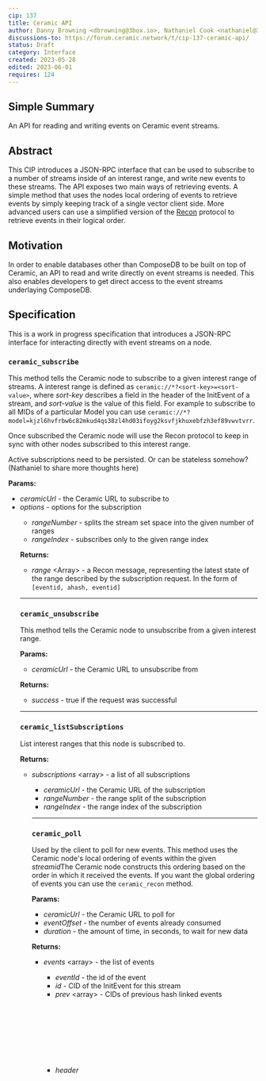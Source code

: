 ```yaml
---
cip: 137
title: Ceramic API
author: Danny Browning <dbrowning@3box.io>, Nathaniel Cook <nathaniel@3box.io>, Aaron Goldman <aaron@3box.io>, Joel Thorstensson <joel@3box.io>
discussions-to: https://forum.ceramic.network/t/cip-137-ceramic-api/
status: Draft
category: Interface
created: 2023-05-28
edited: 2023-06-01
requires: 124
---
```



## Simple Summary
<!--Provide a simplified and layman-accessible explanation of the CIP.-->
An API for reading and writing events on Ceramic event streams.


## Abstract
<!--A short (~200 word) description of the technical issue being addressed.-->
This CIP introduces a JSON-RPC interface that can be used to subscribe to a number of streams inside of an interest range, and write new events to these streams. The API exposes two main ways of retrieving events. A simple method that uses the nodes local ordering of events to retrieve events by simply keeping track of a single vector client side. More advanced users can use a simplified version of the [Recon](https://cips.ceramic.network/CIPs/cip-124) protocol to retrieve events in their logical order.


## Motivation
<!--Motivation is critical for CIPs that want to change the Ceramic protocol. It should clearly explain why the existing protocol specification is inadequate to address the problem that the CIP solves. CIP submissions without sufficient motivation may be rejected outright.-->
In order to enable databases other than ComposeDB to be built on top of Ceramic, an API to read and write directly on event streams is needed. This also enables developers to get direct access to the event streams underlaying ComposeDB.


## Specification
<!--The technical specification should describe the syntax and semantics of any new feature.-->

This is a work in progress specification that introduces a JSON-RPC interface for interacting directly with event streams on a node.



### `ceramic_subscribe`

This method tells the Ceramic node to subscribe to a given interest range of streams. A interest range is defined as `ceramic://*?<sort-key>=<sort-value>`, where *sort-key* describes a field in the header of the InitEvent of a stream, and *sort-value* is the value of this field. For example to subscribe to all MIDs of a particular Model you can use `ceramic://*?model=kjzl6hvfrbw6c82mkud4qs38zl4hd03ifoyg2ksvfjkhuxebfzh3ef89vwvtvrr`.

Once subscribed the Ceramic node will use the Recon protocol to keep in sync with other nodes subscribed to this interest range.

Active subscriptions need to be persisted. Or can be stateless somehow? (Nathaniel to share more thoughts here)

**Params:**

- *ceramicUrl* <string> - the Ceramic URL to subscribe to
- *options* <object> - options for the subscription
    - *rangeNumber* <integer> - splits the stream set space into the given number of ranges
    - *rangeIndex* <integer> - subscribes only to the given range index

**Returns:**

- *range* <Array<string>> - a Recon message, representing the latest state of the range described by the subscription request. In the form of `[eventid, ahash, eventid]`

---

### `ceramic_unsubscribe`

This method tells the Ceramic node to unsubscribe from a given interest range.

**Params:**

- *ceramicUrl* <string> - the Ceramic URL to unsubscribe from

**Returns:**

- *success* <boolean> - true if the request was successful

---

### `ceramic_listSubscriptions`

List interest ranges that this node is subscribed to.

**Returns:**

* *subscriptions* <array<object>> - a list of all subscriptions
  * *ceramicUrl* <string> - the Ceramic URL of the subscription
  * *rangeNumber* <integer> - the range split of the subscription
  * *rangeIndex* <integer> - the range index of the subscription

---

### `ceramic_poll`

Used by the client to poll for new events. This method uses the Ceramic node's local ordering of events within the given *streamid*The Ceramic node constructs this ordering based on the order in which it received the events. If you want the global ordering of events you can use the `ceramic_recon` method.

**Params:**

- *ceramicUrl* <string> - the Ceramic URL to poll for
- *eventOffset* <integer> - the number of events already consumed
- *duration* <integer> - the amount of time, in seconds, to wait for new data

**Returns:**

- *events* <array<object>> - the list of events
    - *eventId* <string> - the id of the event
    - *id* <string> - CID of the InitEvent for this stream
    - *prev* <array<string>> - CIDs of previous hash linked events
    - *header* <object> - header for the event
    - *data* <object> - the data of the event
    - *timestamp* <integer> - the unixtime this event was timestamped (if it has been)
- *eventOffset* <integer> - the number of events consumed

---

### `ceramic_recon`

Interact with the Ceramic node using the Recon protocol directly. This allows you to have greater control over the data you consume, but you have to be able to run the Recon algorithm client side.

**Params:**

- *reconRange* <Array<string>> - a Recon message, *`[eventid or ahash]`*

**Returns:**

- *reconRange* <Array<string>> - a Recon message, *`[eventid or ahash]`*

---

### `ceramic_reconPoll`

Same as `ceramic_recon`, but waits for *duration* amount of time in case any new events arrives at the node during this time.

**Params:**

- *reconRange* <Array<string>> - a Recon message, *`[eventid or ahash]`*
- *duration* <integer> - the amount of time, in seconds, to wait for new data

**Returns:**

- *reconRange* <Array<string>> - a Recon message, *`[eventid or ahash]`*

---

### `ceramic_exportRawEvents`

Get the raw IPLD data of a set of events given an array of eventids. This includes all IPLD blocks for this particular event, but no data from the previous events, e.g. DataEvents include signature envelope, event, and potentially detached payload, while TimeEvents include their entire merkle tree witness.

**Params:**

- *[eventid]* <array<string>> - the events to fetch

**Returns:**

- *events* <string> - a base64 encoded CAR file containing the events

---

### `ceramic_putRawEvent`

Add an event to a stream.

**Params:**

- *event* <string> - a base64 encoded CAR file containing the event

**Returns:**

- *success* <boolean> - true if the event was added correctly

---

### `ceramic_putEvent`

Convenience method for adding an event by only submitting a JWT.

Only possible once we’ve migrated to use *Varsig* and can create events as plain signed JWTs.

**Params:**

- *event* <string> - a jwt containing the event

**Returns:**

- *success* <boolean> - true if the event was added correctly


## Rationale
<!--The rationale fleshes out the specification by describing what motivated the design and why particular design decisions were made. It should describe alternate designs that were considered and related work, e.g. how the feature is supported in other languages. The rationale may also provide evidence of consensus within the community, and should discuss important objections or concerns raised during discussion.-->

The choice of using json-rpc enables the API to work over multiple different transports. For example, HTTP, web sockets, or event the iframe postMessage api. The latter could be useful in the future if one want's to run a node inside of an iframe.

There are two main ways of polling for new events. Using recon and a more simple poll. This enables advanced developers to get full control with recon, while a simple poll API based on a single event counter is much easier to use for most developers. The disadvantage of the latter is that events will be received in the order that the node received them, not in the global order of the network.


## Backwards Compatibility
<!--All CIPs that introduce backwards incompatibilities must include a section describing these incompatibilities and their severity. The CIP must explain how the author proposes to deal with these incompatibilities. CIP submissions without a sufficient backwards compatibility section may be rejected outright.-->
The Ceramic API provides a new way of interacting with event streams. The main backwards compatibility consideration is that the ComposeDB implementation in js-ceramic would need to be refactored, but this should not imply any major breaking changes.


## Implementation
<!--The implementations must be completed before any CIP is given status "Final", but it need not be completed before the CIP is accepted.-->
No implementation yet. Planned in [rust-ceramic](https://github.com/3box/rust-ceramic/)


## Security Considerations
<!--All CIPs must contain a section that discusses the security implications/considerations relevant to the proposed change. Include information that might be important for security discussions, surfaces risks and can be used throughout the life cycle of the proposal. E.g. include security-relevant design decisions, concerns, important discussions, implementation-specific guidance and pitfalls, an outline of threats and risks and how they are being addressed. CIP submissions missing the "Security Considerations" section will be rejected. An CIP cannot proceed to status "Final" without a Security Considerations discussion deemed sufficient by the reviewers.-->
Currently this API is not designed to be exposed to the public internet. Instead it's intended for internal use, e.g. consumed by a ComposeDB node that in turn has a  more strict access controlled API open to the internet. 


## Copyright
Copyright and related rights waived via [CC0](https://creativecommons.org/publicdomain/zero/1.0/).
